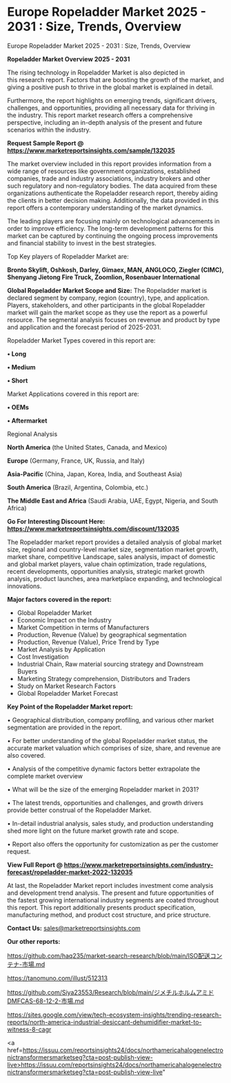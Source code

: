 # Europe Ropeladder Market 2025 - 2031 : Size, Trends, Overview
Europe Ropeladder Market 2025 - 2031 : Size, Trends, Overview

<Strong> Ropeladder Market Overview 2025 - 2031</strong>

The rising technology in Ropeladder Market is also depicted in this research report. Factors that are boosting the growth of the market, and giving a positive push to thrive in the global market is explained in detail.

Furthermore, the report highlights on emerging trends, significant drivers, challenges, and opportunities, providing all necessary data for thriving in the industry. This report market research offers a comprehensive perspective, including an in-depth analysis of the present and future scenarios within the industry.

<strong>Request Sample Report @ <a href=https://www.marketreportsinsights.com/sample/132035>https://www.marketreportsinsights.com/sample/132035</a></strong>

The market overview included in this report provides information from a wide range of resources like government organizations, established companies, trade and industry associations, industry brokers and other such regulatory and non-regulatory bodies. The data acquired from these organizations authenticate the Ropeladder research report, thereby aiding the clients in better decision making. Additionally, the data provided in this report offers a contemporary understanding of the market dynamics.

The leading players are focusing mainly on technological advancements in order to improve efficiency. The long-term development patterns for this market can be captured by continuing the ongoing process improvements and financial stability to invest in the best strategies.

Top Key players of Ropeladder Market are:

<strong>Bronto Skylift, Oshkosh, Darley, Gimaex, MAN, ANGLOCO, Ziegler (CIMC), Shenyang Jietong Fire Truck, Zoomlion, Rosenbauer International</strong>

<strong><b>Global Ropeladder Market Scope and Size:</b></strong>
The Ropeladder market is declared segment by company, region (country), type, and application. Players, stakeholders, and other participants in the global Ropeladder market will gain the market scope as they use the report as a powerful resource. The segmental analysis focuses on revenue and product by type and application and the forecast period of 2025-2031.

Ropeladder Market Types covered in this report are:

<strong>• Long

• Medium

• Short</strong>

Market Applications covered in this report are:

<strong>• OEMs

• Aftermarket</strong> 

Regional Analysis

<strong>North America</strong> (the United States, Canada, and Mexico)

<strong>Europe</strong> (Germany, France, UK, Russia, and Italy)

<strong>Asia-Pacific</strong> (China, Japan, Korea, India, and Southeast Asia)

<strong>South America</strong> (Brazil, Argentina, Colombia, etc.)

<strong>The Middle East and Africa</strong> (Saudi Arabia, UAE, Egypt, Nigeria, and South Africa)

<strong>Go For Interesting Discount Here: <a href=https://www.marketreportsinsights.com/discount/132035>https://www.marketreportsinsights.com/discount/132035</a></strong>

The Ropeladder market report provides a detailed analysis of global market size, regional and country-level market size, segmentation market growth, market share, competitive Landscape, sales analysis, impact of domestic and global market players, value chain optimization, trade regulations, recent developments, opportunities analysis, strategic market growth analysis, product launches, area marketplace expanding, and technological innovations.

<strong><b>Major factors covered in the report:</b></strong>
<ul>
  <li>Global Ropeladder Market </li>
  <li>Economic Impact on the Industry</li>
  <li>Market Competition in terms of Manufacturers</li>
  <li>Production, Revenue (Value) by geographical segmentation</li>
  <li>Production, Revenue (Value), Price Trend by Type</li>
  <li>Market Analysis by Application</li>
  <li>Cost Investigation</li>
  <li>Industrial Chain, Raw material sourcing strategy and Downstream Buyers</li>
  <li>Marketing Strategy comprehension, Distributors and Traders</li>
  <li>Study on Market Research Factors</li>
  <li>Global Ropeladder Market Forecast</li>
</ul>

<strong><b>Key Point of the Ropeladder Market report:</b></strong>

• Geographical distribution, company profiling, and various other market segmentation are provided in the report.

• For better understanding of the global Ropeladder market status, the accurate market valuation which comprises of size, share, and revenue are also covered.

• Analysis of the competitive dynamic factors better extrapolate the complete market overview

• What will be the size of the emerging Ropeladder market in 2031?

• The latest trends, opportunities and challenges, and growth drivers provide better construal of the Ropeladder Market.

• In-detail industrial analysis, sales study, and production understanding shed more light on the future market growth rate and scope.

• Report also offers the opportunity for customization as per the customer request.

<strong><b>View Full Report @ <a href=https://www.marketreportsinsights.com/industry-forecast/ropeladder-market-2022-132035>https://www.marketreportsinsights.com/industry-forecast/ropeladder-market-2022-132035</a></b></strong>


At last, the Ropeladder Market report includes investment come analysis and development trend analysis. The present and future opportunities of the fastest growing international industry segments are coated throughout this report. This report additionally presents product specification, manufacturing method, and product cost structure, and price structure.

<strong>Contact Us:</strong>
sales@marketreportsinsights.com

<strong>Our other reports:</strong>

<a href=https://github.com/haq235/market-search-research/blob/main/ISO配送コンテナ-市場.md>https://github.com/haq235/market-search-research/blob/main/ISO配送コンテナ-市場.md</a>

<a href=https://tanomuno.com/illust/512313>https://tanomuno.com/illust/512313</a>

<a href=https://github.com/Siya23553/Research/blob/main/ジメチルホルムアミドDMFCAS-68-12-2-市場.md>https://github.com/Siya23553/Research/blob/main/ジメチルホルムアミドDMFCAS-68-12-2-市場.md</a>

<a href=https://sites.google.com/view/tech-ecosystem-insights/trending-research-reports/north-america-industrial-desiccant-dehumidifier-market-to-witness-8-cagr>https://sites.google.com/view/tech-ecosystem-insights/trending-research-reports/north-america-industrial-desiccant-dehumidifier-market-to-witness-8-cagr</a>

<a href=https://issuu.com/reportsinsights24/docs/northamericahalogenelectronictransformersmarketseg?cta=post-publish-view-live>https://issuu.com/reportsinsights24/docs/northamericahalogenelectronictransformersmarketseg?cta=post-publish-view-live</a>"
